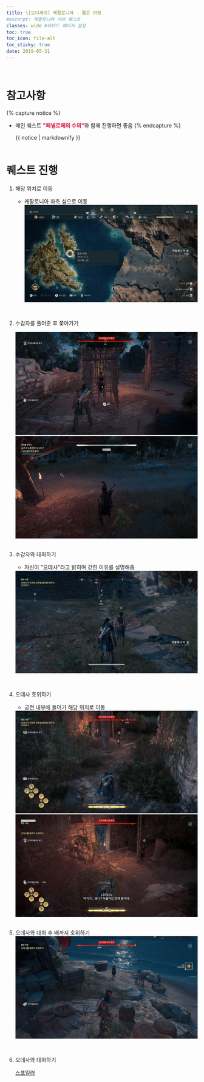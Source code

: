 ```yaml
---
title: \[오디세이] 케팔로니아 - 짧은 여정
#excerpt: 케팔로니아 서브 퀘스트
classes: wide #와이드 페이지 설정
toc: true
toc_icon: file-alt
toc_sticky: true
date: 2019-05-31
---
```


<head>
    <style type="text/css">
        aside { font-size: 22px; }
        section { font-size: 16px; }
        .notice--primary > ul, .notice--warning > ul { font-size: 14px; }
        tbody, th { text-align: center; }
        .notice--primary, .notice--warning { width: 50%; margin-left: 24px; }
        b { color: crimson; }
    </style>
    <script>
        function SirenFunction(idMyDiv){
        var objDiv = document.getElementById(idMyDiv);
        if(objDiv.style.display=="block")
            objDiv.style.display = "none";
        else
            objDiv.style.display = "block";
        }
    </script> 
</head>
<br/>


# 참고사항
{% capture notice %}
* 메인 퀘스트 <b>"페넬로페의 수의"</b>와 함께 진행하면 좋음
{% endcapture %}

<div class="notice--warning">{{ notice | markdownify }}</div>
<br/>


# 퀘스트 진행

1. 해당 위치로 이동
    - 케팔로니아 좌측 섬으로 이동
        <a href="https://raw.githubusercontent.com/kimguri/kimguri.github.io/master/assets/images/aoc/kephallonia/09-A-Small-Odyssey/1.png">
            <img src="https://raw.githubusercontent.com/kimguri/kimguri.github.io/master/assets/images/aoc/kephallonia/09-A-Small-Odyssey/1.png">
        </a>
    <pre></pre>
    <pre></pre>

2. 수감자를 풀어준 후 쫓아가기
    <figure class="half" style="margin: 0px;">
        <a href="https://raw.githubusercontent.com/kimguri/kimguri.github.io/master/assets/images/aoc/kephallonia/09-A-Small-Odyssey/2-1.png">
            <img src="https://raw.githubusercontent.com/kimguri/kimguri.github.io/master/assets/images/aoc/kephallonia/09-A-Small-Odyssey/2-1.png">
        </a>
        <a href="https://raw.githubusercontent.com/kimguri/kimguri.github.io/master/assets/images/aoc/kephallonia/08-Lumbering-Along/2-2.png">
            <img src="https://raw.githubusercontent.com/kimguri/kimguri.github.io/master/assets/images/aoc/kephallonia/08-Lumbering-Along/2-2.png">
        </a>
    </figure>
    <pre></pre>
    
3. 수감자와 대화하기
    - 자신이 "오데사"라고 밝히며 갇힌 이유를 설명해줌
    <a href="https://raw.githubusercontent.com/kimguri/kimguri.github.io/master/assets/images/aoc/kephallonia/09-A-Small-Odyssey/3.png">
        <img src="https://raw.githubusercontent.com/kimguri/kimguri.github.io/master/assets/images/aoc/kephallonia/09-A-Small-Odyssey/3.png">
    </a>
    <pre></pre><pre></pre>


4. 오데사 호위하기
    - 궁전 내부에 들어가 해당 위치로 이동
    <figure class="half" style="margin: 0px;">
        <a href="https://raw.githubusercontent.com/kimguri/kimguri.github.io/master/assets/images/aoc/kephallonia/09-A-Small-Odyssey/4-1.png">
            <img src="https://raw.githubusercontent.com/kimguri/kimguri.github.io/master/assets/images/aoc/kephallonia/09-A-Small-Odyssey/4-1.png">
        </a>
        <a href="https://raw.githubusercontent.com/kimguri/kimguri.github.io/master/assets/images/aoc/kephallonia/09-A-Small-Odyssey/4-2.png">
            <img src="https://raw.githubusercontent.com/kimguri/kimguri.github.io/master/assets/images/aoc/kephallonia/09-A-Small-Odyssey/4-2.png">
        </a>
    </figure>
    <pre></pre>

5. 오데사와 대화 후 배까지 호위하기
    <a href="https://raw.githubusercontent.com/kimguri/kimguri.github.io/master/assets/images/aoc/kephallonia/09-A-Small-Odyssey/5.png">
        <img src="https://raw.githubusercontent.com/kimguri/kimguri.github.io/master/assets/images/aoc/kephallonia/09-A-Small-Odyssey/5.png">
    </a>
    <pre></pre><pre></pre>

6. 오데사와 대화하기
    <div class="con_inner">
        <div class="sir_singo_msg">
            <a href="#" onclick="SirenFunction('SirenDiv'); return false;" class="blind_view btn">
                <i class="fas fa-caret-square-down"></i> 스포일러
            </a>
        </div>
        <div class="singo_view" id="SirenDiv" style="display:none">
            <ul>
                <li>오데사는 처음 만나는 연애상대!</li>
                <li>플레이어 대답에 따라 추후 연애 방향이 바뀔 수 있음</li>
            </ul>
        </div>
    </div>